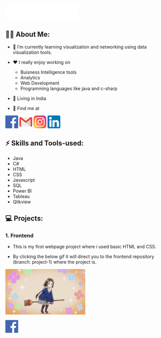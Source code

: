 ![Hi there, How are you doing?](Header/banner-2.svg)

## 🐱‍👤 About Me:
- 🌱 I’m currently learning visualization and networking using data visualization tools. 

- ❤️ I really enjoy working on 
  - Buisness Intelligence tools
  - Analytics
  - Web Development
  - Programming languages like java and c-sharp
  
- 🏡 Living in India

- 📌 Find me at 
 
[<img src=Header/Icons/facebook.png alt='facebook' height='40'>](https://www.facebook.com/mathesh.kumar.142/)
[<img src=Header/Icons/gmail.png alt='gmail' height='40'>](matheshkumar099@gmail.com)
[<img src=Header/Icons/instagram.png alt='insta' height='40'>](https://www.instagram.com/mathesh__kumar/)
[<img src=Header/Icons/linkedin.png alt='linkedin' height='40'>](https://www.linkedin.com/in/mathesh-kumar-106320161/)


<!---<a href="https://www.facebook.com/mathesh.kumar.142/"><img src=Header/Icons/facebook.png alt='facebook' height='40'></a>
<a href="matheshkumar099@gmail.com"><img src=Header/Icons/gmail.png alt='gmail' height='40'></a>
<a href="https://www.instagram.com/mathesh__kumar/"><img src=Header/Icons/instagram.png alt='insta' height='40'></a>
<a href="https://www.linkedin.com/in/mathesh-kumar-106320161/"><img src=Header/Icons/linkedin.png alt='linkedin' height='40'></a>--->


## ⚡️ Skills and Tools-used:
* Java
* C#
* HTML
* CSS
* Javascript
* SQL
* Power BI
* Tableau
* Qlikview

## 💻 Projects:
### 1. Frontend
- This is my first webpage project where i used basic HTML and CSS.

- By clicking the below gif it will direct you to the frontend repository (branch: project-1) where the project is.

<a href="https://github.com/Mathesh099/frontend/tree/Project-1"><img src="Anime girl/Anime girl.gif" width="250" ></a>

[<img src=Header/Icons/facebook.png alt='facebook' height='40'>](https://www.facebook.com/mathesh.kumar.142/)

